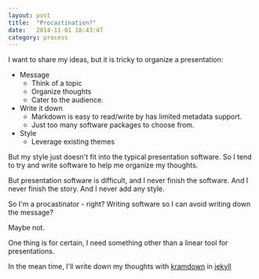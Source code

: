 ```yaml
---
layout: post
title:  "Procastination?"
date:   2014-11-01 18:43:47
category: process
---
```


I want to share my ideas, but it is tricky to organize a presentation:

- Message
    + Think of a topic
    + Organize thoughts
    + Cater to the audience.
- Write it down
    + Markdown is easy to read/write by has limited metadata support.
    + Just too many software packages to choose from.
- Style
    + Leverage existing themes

But my style just doesn't fit into the typical presentation software.
So I tend to try and write software to help me organize my thoughts.

But presentation software is difficult, and I never finish the software.
And I never finish the story. And I never add any style.

So I'm a procastinator - right?
Writing software so I can avoid writing down the message?

Maybe not.

One thing is for certain, I need something other than a linear tool for presentations.

In the mean time, I'll write down my thoughts with [kramdown](http://kramdown.gettalong.org/) in [jekyll](http://jekyllrb.com/)
